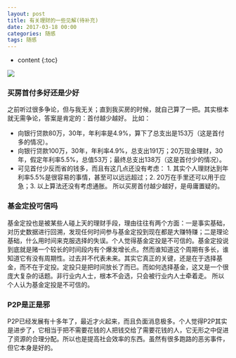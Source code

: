 ```yaml
---
layout: post
title: 有关理财的一些见解(待补充)
date: 2017-03-18 00:00
categories: 随感
tags: 随感
---
```


* content
{:toc}

![](https://harmonyhu.github.io/img/Buddha.jpg)

### 买房首付多好还是少好
之前听过很多争论，但与我无关；直到我买房的时候，就自己算了一把。其实根本就无需争论，答案是肯定的：首付越少越好。
比如：
* 向银行贷款80万，30年，年利率是4.9%，算下了总支出是153万（这是首付多的情况）。
* 向银行贷款100万，30年，年利率4.9%，总支出191万；20万现金理财，30年，假定年利率5.5%，总值53万；最终总支出138万（这是首付少的情况）。
* 可见首付少反而省的钱多，而且有这几点还没有考虑： 1. 其实个人理财达到年利率5.5%是很容易的事情，甚至可以远远超过；2. 20万在手里还可以用于应急；3. 以上算法还没有考虑通胀。
所以买房首付越少越好，是毋庸置疑的。


### 基金定投可信吗
基金定投也是被某些人碰上天的理财手段，理由往往有两个方面：一是事实基础，对历史数据进行回溯，发现任何时间参与基金定投到现在都是大赚特赚；二是理论基础，什么用时间来克服选择的失误。个人觉得基金定投是不可信的。基金定投说到底就是赌一个较长的时间段内有个爆发增长点。然而谁知道这个周期有多长，谁知道它有没有周期性。过去并不代表未来。其实它真正的关键，还是在于选择基金，而不在于定投。定投只是把时间放长了而已。而如何选择基金，这又是一个很庞大复杂的话题。非行业内人士，根本不会选，只会被行业内人士牵着走。
所以个人认为基金定投是不可信的。

### P2P是正是邪
P2P已经发展有十多年了，最近才火起来，而且负面消息极多。个人觉得P2P其实是进步了，它相当于把不需要花钱的人把钱交给了需要花钱的人，它无形之中促进了资源的合理分配。所以也是提高社会效率的东西。虽然有很多跑路的恶劣事件，但它本身是好的。
